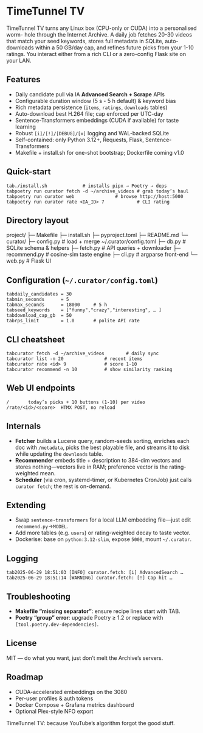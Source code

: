 # TimeTunnel TV

TimeTunnel TV turns any Linux box (CPU-only or CUDA) into a personalised worm-
hole through the Internet Archive. A daily job fetches 20-30 videos that match
your seed keywords, stores full metadata in SQLite, auto-downloads within a
50 GB/day cap, and refines future picks from your 1-10 ratings. You interact
either from a rich CLI or a zero-config Flask site on your LAN.

## Features
* Daily candidate pull via IA **Advanced Search + Scrape** APIs  
* Configurable duration window (5 s - 5 h default) & keyword bias  
* Rich metadata persistence (`items`, `ratings`, `downloads` tables)  
* Auto-download best H.264 file; cap enforced per UTC-day  
* Sentence-Transformers embeddings (CUDA if available) for taste learning  
* Robust `[i]/[!]/[DEBUG]/[x]` logging and WAL-backed SQLite  
* Self-contained: only Python 3.12+, Requests, Flask, Sentence-Transformers  
* Makefile + install.sh for one-shot bootstrap; Dockerfile coming v1.0

## Quick-start
	tab./install.sh				# installs pipx → Poetry → deps
	tabpoetry run curator fetch -d ~/archive_videos	# grab today’s haul
	tabpoetry run curator web				# browse http://host:5000
	tabpoetry run curator rate <IA_ID> 7			# CLI rating

## Directory layout
project/
├─ Makefile
├─ install.sh
├─ pyproject.toml
├─ README.md
└─ curator/
    ├─ config.py	# load + merge ~/.curator/config.toml
    ├─ db.py		# SQLite schema & helpers
    ├─ fetch.py		# API queries + downloader
    ├─ recommend.py	# cosine-sim taste engine
    ├─ cli.py		# argparse front-end
    └─ web.py		# Flask UI


## Configuration (`~/.curator/config.toml`)
	tabdaily_candidates	= 30
	tabmin_seconds		= 5
	tabmax_seconds		= 18000		# 5 h
	tabseed_keywords	= ["funny","crazy","interesting", … ]
	tabdownload_cap_gb	= 50
	tabrps_limit		= 1.0		# polite API rate

## CLI cheatsheet
	tabcurator fetch -d ~/archive_videos		# daily sync
	tabcurator list -n 20				# recent items
	tabcurator rate <id> 9				# score 1-10
	tabcurator recommend -n 10			# show similarity ranking

## Web UI endpoints
	/		today’s picks + 10 buttons (1-10) per video  
	/rate/<id>/<score>	HTMX POST, no reload  

## Internals
* **Fetcher** builds a Lucene query, random-seeds sorting, enriches each doc
  with `/metadata`, picks the best playable file, and streams it to disk while
  updating the `downloads` table.
* **Recommender** embeds title + description to 384-dim vectors and stores
  nothing—vectors live in RAM; preference vector is the rating-weighted mean.
* **Scheduler** (via cron, systemd-timer, or Kubernetes CronJob) just calls
  `curator fetch`; the rest is on-demand.

## Extending
* Swap `sentence-transformers` for a local LLM embedding file—just edit
  `recommend.py`→`MODEL`.
* Add more tables (e.g. `users`) or rating-weighted decay to taste vector.
* Dockerise: base on `python:3.12-slim`, expose `5000`, mount `~/.curator`.

## Logging
	tab2025-06-29 18:51:03 [INFO] curator.fetch: [i] AdvancedSearch …
	tab2025-06-29 18:51:14 [WARNING] curator.fetch: [!] Cap hit …

## Troubleshooting
* **Makefile “missing separator”**: ensure recipe lines start with TAB.  
* **Poetry “group” error**: upgrade Poetry ≥ 1.2 or replace with
  `[tool.poetry.dev-dependencies]`.

## License
MIT — do what you want, just don’t melt the Archive’s servers.

## Roadmap
* CUDA-accelerated embeddings on the 3080  
* Per-user profiles & auth tokens  
* Docker Compose + Grafana metrics dashboard  
* Optional Plex-style NFO export

TimeTunnel TV: because YouTube’s algorithm forgot the good stuff.

